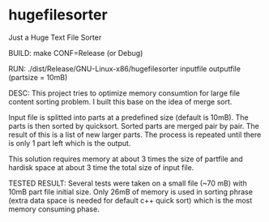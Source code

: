 hugefilesorter
==============

Just a Huge Text File Sorter

BUILD:
make CONF=Release (or Debug)

RUN:
./dist/Release/GNU-Linux-x86/hugefilesorter inputfile outputfile (partsize = 10mB)

DESC:
This project tries to optimize memory consumtion for large file content sorting problem. I built this base on the idea of merge sort.

Input file is splitted into parts at a predefined size (default is 10mB).
The parts is then sorted by quicksort.
Sorted parts are merged pair by pair. The result of this is a list of new larger parts. The process is repeated until there is only 1 part left which is the output.

This solution requires memory at about 3 times the size of partfile and hardisk space at about 3 time the total size of input file.

TESTED RESULT:
Several tests were taken on a small file (~70 mB) with 10mB part file initial size.
Only 26mB of memory is used in sorting phrase (extra data space is needed for default c++ quick sort) which is the most memory consuming phase.


